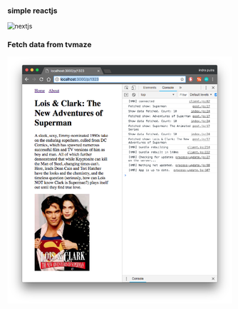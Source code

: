 ### simple reactjs

![nextjs](https://img.shields.io/badge/react-development-blue.svg)

### Fetch data from tvmaze

![fetched-data](./static/fetched-data.png)
